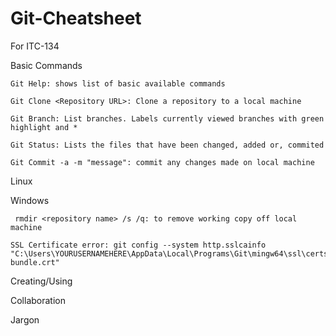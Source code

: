 # Git-Cheatsheet
For ITC-134

Basic Commands
    
    Git Help: shows list of basic available commands
    
    Git Clone <Repository URL>: Clone a repository to a local machine
    
    Git Branch: List branches. Labels currently viewed branches with green highlight and *
    
    Git Status: Lists the files that have been changed, added or, commited
    
    Git Commit -a -m "message": commit any changes made on local machine
    
   

Linux

Windows

     rmdir <repository name> /s /q: to remove working copy off local machine

    SSL Certificate error: git config --system http.sslcainfo "C:\Users\YOURUSERNAMEHERE\AppData\Local\Programs\Git\mingw64\ssl\certs\ca-bundle.crt"

Creating/Using

Collaboration

Jargon

